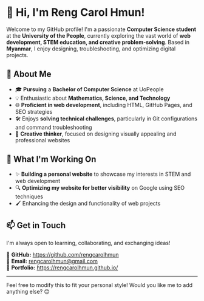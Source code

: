 # 👋 Hi, I'm Reng Carol Hmun!

Welcome to my GitHub profile! I'm a passionate **Computer Science student** at the **University of the People**, currently exploring the vast world of **web development, STEM education, and creative problem-solving**. Based in **Myanmar**, I enjoy designing, troubleshooting, and optimizing digital projects.

## 🚀 About Me
- 🎓 **Pursuing** a **Bachelor of Computer Science** at UoPeople  
- 💡 Enthusiastic about **Mathematics, Science, and Technology**  
- 🌐 **Proficient in web development**, including HTML, GitHub Pages, and SEO strategies  
- 🛠️ Enjoys **solving technical challenges**, particularly in Git configurations and command troubleshooting  
- 🎨 **Creative thinker**, focused on designing visually appealing and professional websites  

## 🌟 What I'm Working On
- ✨ **Building a personal website** to showcase my interests in STEM and web development  
- 🔍 **Optimizing my website for better visibility** on Google using SEO techniques  
- 🖌️ Enhancing the design and functionality of web projects  

## 📫 Get in Touch
I'm always open to learning, collaborating, and exchanging ideas!  

🔗 **GitHub:** https://github.com/rengcarolhmun  
📧 **Email:** rengcarolhmun@gmail.com  
💼 **Portfolio:** https://rengcarolhmun.github.io/ 

---

Feel free to modify this to fit your personal style! Would you like me to add anything else? 😊
